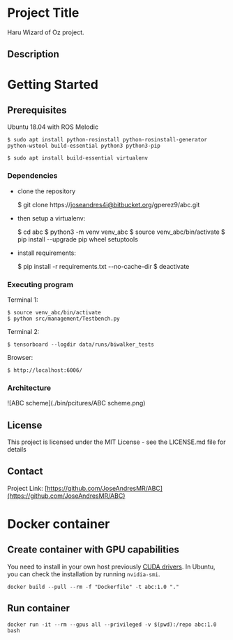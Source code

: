 # Project Title

Haru Wizard of Oz project.

## Description


# Getting Started


## Prerequisites

Ubuntu 18.04 with ROS Melodic

    $ sudo apt install python-rosinstall python-rosinstall-generator python-wstool build-essential python3 python3-pip

    $ sudo apt install build-essential virtualenv

### Dependencies

- clone the repository

    $ git clone https://joseandres4i@bitbucket.org/gperez9/abc.git

- then setup a virtualenv:

    $ cd abc
    $ python3 -m venv venv_abc
    $ source venv_abc/bin/activate
    $ pip install --upgrade pip wheel setuptools

- install requirements:

    $ pip install -r requirements.txt --no-cache-dir
    $ deactivate

### Executing program

Terminal 1:

    $ source venv_abc/bin/activate
    $ python src/management/Testbench.py

Terminal 2:

    $ tensorboard --logdir data/runs/biwalker_tests

Browser:

    $ http://localhost:6006/

### Architecture

![ABC scheme](./bin/pcitures/ABC scheme.png)

## License

This project is licensed under the MIT License - see the LICENSE.md file for details

## Contact

Project Link: [https://github.com/JoseAndresMR/ABC](https://github.com/JoseAndresMR/ABC)

# Docker container

## Create container with GPU capabilities
You need to install in your own host previously [CUDA drivers](https://developer.nvidia.com/cuda-downloads?target_os=Linux&target_arch=x86_64&Distribution=Ubuntu&target_version=18.04&target_type=deb_local). In Ubuntu, you can check the installation by running `nvidia-smi`.

```
docker build --pull --rm -f "Dockerfile" -t abc:1.0 "."
```

## Run container

```
docker run -it --rm --gpus all --privileged -v $(pwd):/repo abc:1.0 bash
```
